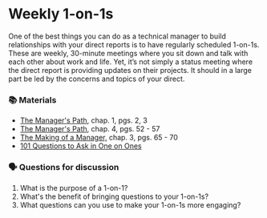 # Weekly 1-on-1s

One of the best things you can do as a technical manager to build relationships with your direct reports is to have regularly scheduled 1-on-1s. These are weekly, 30-minute meetings where you sit down and talk with each other about work and life. Yet, it’s not simply a status meeting where the direct report is providing updates on their projects. It should in a large part be led by the concerns and topics of your direct. 

### 📚 Materials

* [The Manager's Path](https://amzn.to/31ySDXH), chap. 1, pgs. 2, 3
* [The Manager's Path](https://amzn.to/31ySDXH), chap. 4, pgs. 52 - 57
* [The Making of a Manager,](https://amzn.to/2VCueN6) chap. 3, pgs. 65 - 70
* [101 Questions to Ask in One on Ones](https://jasonevanish.com/2014/05/29/101-questions-to-ask-in-1-on-1s/)

### 🗣 Questions for discussion

1. What is the purpose of a 1-on-1?
2. What's the benefit of bringing questions to your 1-on-1s?
3. What questions can you use to make your 1-on-1s more engaging?

